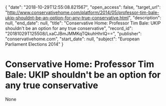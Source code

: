 {
  "date": "2018-10-29T12:55:08.821567", 
  "open_access": false, 
  "target_url": "http://www.conservativehome.com/platform/2014/05/professor-tim-bale-ukip-shouldnt-be-an-option-for-any-true-conservative.html", 
  "description": null, 
  "end_date": null, 
  "title": "Conservative Home: Professor Tim Bale: UKIP shouldn't be an option for any true conservative", 
  "record_id": "20181029T125508/LxaCJBmJMMKqTQkuhHhrlQ==", 
  "publisher": "conservativehome.com", 
  "start_date": null, 
  "subject": "European Parliament Elections 2014"
}

# Conservative Home: Professor Tim Bale: UKIP shouldn't be an option for any true conservative

None